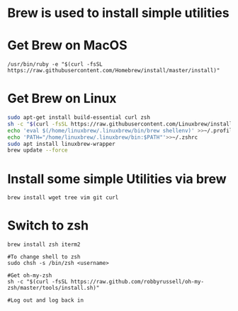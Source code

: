 # Brew is used to install simple utilities



# Get Brew on MacOS
```
/usr/bin/ruby -e "$(curl -fsSL https://raw.githubusercontent.com/Homebrew/install/master/install)"
```

# Get Brew on Linux
```bash
sudo apt-get install build-essential curl zsh
sh -c "$(curl -fsSL https://raw.githubusercontent.com/Linuxbrew/install/master/install.sh)"
echo 'eval $(/home/linuxbrew/.linuxbrew/bin/brew shellenv)' >>~/.profile
echo 'PATH="/home/linuxbrew/.linuxbrew/bin:$PATH"'>>~/.zshrc
sudo apt install linuxbrew-wrapper
brew update --force
```


# Install some simple Utilities via brew
```
brew install wget tree vim git curl 
```


# Switch to zsh
```
brew install zsh iterm2

#To change shell to zsh
sudo chsh -s /bin/zsh <username> 

#Get oh-my-zsh
sh -c "$(curl -fsSL https://raw.github.com/robbyrussell/oh-my-zsh/master/tools/install.sh)"

#Log out and log back in
```
